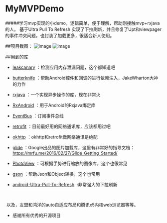 # MyMVPDemo
#####学习mvp实现的小demo，逻辑简单，便于理解，帮助刚接触mvp+rxjava的人。
基于Ultra Pull To Refresh 实现了下拉刷新，并且修复了Upt和viewpager的事件冲突问题，也封装了加载更多，很适合新人使用。

##项目截图：
![image](https://github.com/xu649526275/MyMVPDemo/blob/master/pic/gif01.gif)
![image](https://github.com/xu649526275/MyMVPDemo/blob/master/pic/gif02.gif)

##用到的库
- [leakcanary](https://github.com/square/leakcanary)
	：检测应用内存泄漏问题，这个都知道吧
- [butterknife](https://github.com/JakeWharton/butterknife)
	：帮助Android控件和回调的进行依赖注入，JakeWharton大神的力作

- [rxjava](https://github.com/ReactiveX/RxJava)
	：一个实现异步操作的库，现在非常火
- [RxAndroid](https://github.com/ReactiveX/RxAndroid)
	：用于Android的Rxjava绑定库

- [EventBus](https://github.com/greenrobot/EventBus)
	：订阅事件总线	
- [retrofit](https://github.com/square/retrofit)
	：目前最好用的网络通讯库，应该都用过吧
- [okhttp](https://github.com/square/okhttp)
	：okhttp和retrofit做网络通讯是绝配
- [glide](https://github.com/bumptech/glide)
	：Google出品的图片加载库，这里有非常好的指导文档：https://mrfu.me/2016/02/27/Glide_Getting_Started/
  
- [PhotoView](https://github.com/chrisbanes/PhotoView)
	：可根据手势进行缩放的图像库，这个也很常见
- [gson](https://github.com/google/gson)
	：帮助Json和Object转换，这个也常用
- [android-Ultra-Pull-To-Refresh](https://github.com/liaohuqiu/android-Ultra-Pull-To-Refresh)
  :非常强大的下拉刷新
  
  
  
  以及，友盟和鸿洋的auto自适应布局和腾讯x5内核web浏览器等等。
  
  - 感谢所有优秀的开源项目
